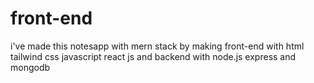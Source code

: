 # front-end
i've made this notesapp with mern stack by making front-end with html tailwind css javascript react js and backend with node.js express and mongodb

